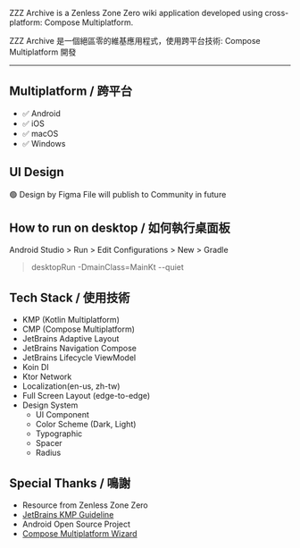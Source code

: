 ZZZ Archive is a Zenless Zone Zero wiki application developed using cross-platform: Compose Multiplatform.

ZZZ Archive 是一個絕區零的維基應用程式，使用跨平台技術: Compose Multiplatform 開發

---
## Multiplatform / 跨平台
- ✅ Android
- ✅ iOS
- ✅ macOS
- ✅ Windows

## UI Design
🟢 Design by Figma
File will publish to Community in future

## How to run on desktop / 如何執行桌面板
Android Studio > Run > Edit Configurations > New > Gradle
> desktopRun -DmainClass=MainKt --quiet

## Tech Stack / 使用技術
- KMP (Kotlin Multiplatform)
- CMP (Compose Multiplatform)
- JetBrains Adaptive Layout
- JetBrains Navigation Compose
- JetBrains Lifecycle ViewModel
- Koin DI
- Ktor Network
- Localization(en-us, zh-tw)
- Full Screen Layout (edge-to-edge)
- Design System
  - UI Component
  - Color Scheme (Dark, Light)
  - Typographic
  - Spacer
  - Radius

## Special Thanks / 鳴謝
* Resource from Zenless Zone Zero
* [JetBrains KMP Guideline](https://www.jetbrains.com/help/kotlin-multiplatform-dev/get-started.html)
* Android Open Source Project
* [Compose Multiplatform Wizard](https://github.com/terrakok/Compose-Multiplatform-Wizard)